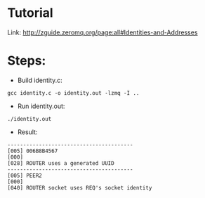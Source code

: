 # Tutorial
Link: http://zguide.zeromq.org/page:all#Identities-and-Addresses

# Steps:
* Build identity.c: 
```
gcc identity.c -o identity.out -lzmq -I ..
```
* Run identity.out: 
```
./identity.out
```
* Result:
```
----------------------------------------
[005] 006B8B4567
[000] 
[028] ROUTER uses a generated UUID
----------------------------------------
[005] PEER2
[000] 
[040] ROUTER socket uses REQ's socket identity
```